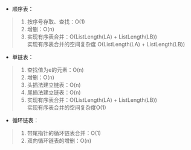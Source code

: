 + 顺序表：
>1. 按序号存取、查找：O(1)
>2. 增删：O(n)
>3. 实现有序表合并：O(ListLength(LA) + ListLength(LB))  
    实现有序表合并的空间复杂度 O(ListLength(LA) + ListLength(LB))



+ 单链表：
>1. 查找值为e的元素：O(n)   
>2. 增删：O(n)
>3. 头插法建立链表：O(n)
>4. 尾插法建立链表：O(n)
>5. 实现有序表合并：O(ListLength(LA) + ListLength(LB))  
    实现有序表合并的空间复杂度O(1)



+ 循环链表：
>1. 带尾指针的循环链表合并：O(1)
>2. 双向循环链表的增删：O(n)

